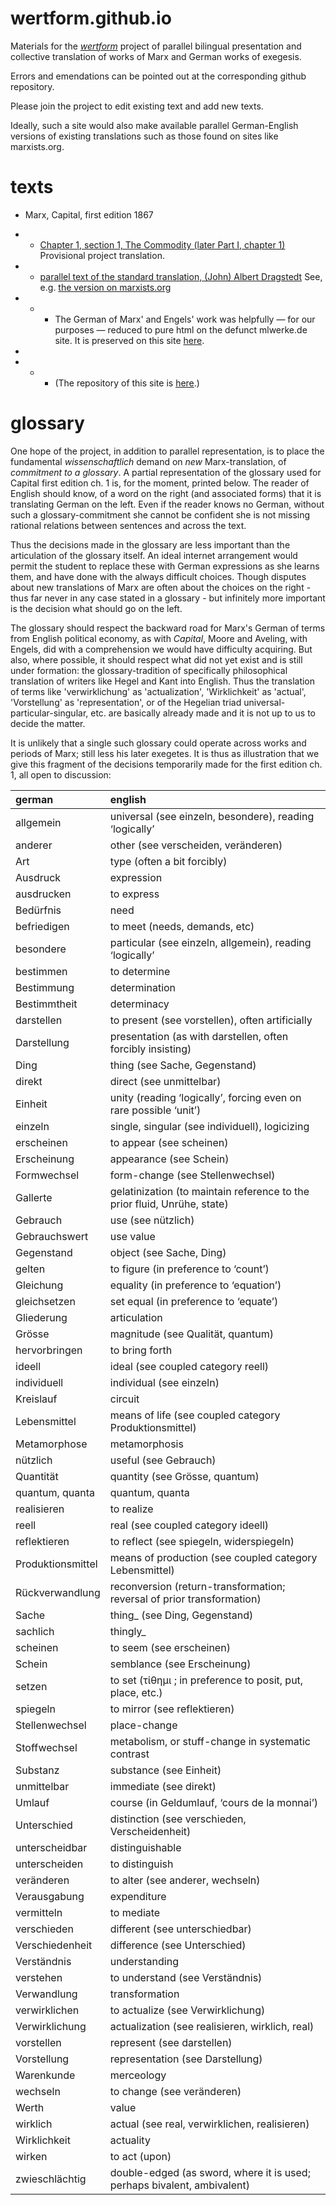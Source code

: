 # wertform.github.io

Materials for the [*wertform*](https://github.com/wertform) project of parallel bilingual presentation and collective translation of works of Marx and German works of exegesis.  

Errors and emendations can be pointed out at the corresponding github repository.

Please join the project to edit existing text and add new texts. 

Ideally, such a site would also make available parallel German-English versions of existing translations such as those found on sites like marxists.org.  

# texts

- Marx, Capital, first edition 1867

- - [Chapter 1, section 1, The Commodity (later Part I, chapter 1)](texts/capital.html) Provisional project translation.
- - [parallel text of the standard translation, (John) Albert Dragstedt](texts/dragstedt.html) See, e.g. [the version on marxists.org](https://www.marxists.org/archive/marx/works/1867-c1/commodity.htm)

- - - The German of Marx' and Engels' work was helpfully — for our purposes — reduced to pure html on the defunct mlwerke.de site.  It is preserved on this site [here](mlwerke.de/me/default.htm).
- 
- - - (The repository of this site is [here](https://github.com/wertform/capital).)

# glossary

One hope of the project, in addition to parallel representation, is to place the fundamental *wissenschaftlich* demand on *new* Marx-translation, of *commitment to a glossary*. A partial representation of the glossary used for Capital first edition ch. 1 is, for the moment, printed below. The reader of English should know, of a word on the right (and associated forms) that it is translating German on the left. Even if the reader knows no German, without such a glossary-commitment she cannot be confident she is not missing rational relations between sentences and across the text. 

Thus the decisions made in the glossary are less important than the articulation of the glossary itself. An ideal internet arrangement would permit the student to replace these with German expressions as she learns them, and have done with the always difficult choices. Though disputes about new translations of Marx are often about the choices on the right - thus far never in any case stated in a glossary - but infinitely more important is the decision what should go on the left. 

The glossary should respect the backward road for Marx's German of terms from English political economy, as with *Capital*, Moore and Aveling, with Engels, did with a comprehension we would have difficulty acquiring. But also, where possible, it should respect what did not yet exist and is still under formation: the glossary-tradition of specifically philosophical translation of writers like Hegel and Kant into English. Thus the translation of terms like 'verwirklichung' as 'actualization', 'Wirklichkeit' as 'actual', 'Vorstellung' as 'representation', or of the Hegelian triad universal-particular-singular, etc. are basically already made and it is not up to us to decide the matter.  

It is unlikely that a single such glossary could operate across works and periods of Marx; still less his later exegetes.  It is thus as illustration that we give this fragment of the decisions temporarily made for the first edition ch. 1, all open to discussion:

| german | english |
|:---|:---|
| allgemein | universal (see einzeln, besondere), reading ‘logically’ |
| anderer | other (see verscheiden, veränderen) |
| Art | type (often a bit forcibly) |
| Ausdruck | expression |
| ausdrucken | to express |
| Bedürfnis | need |
| befriedigen | to meet (needs, demands, etc) |
| besondere | particular (see einzeln, allgemein), reading ‘logically’ |
| bestimmen | to determine |
| Bestimmung | determination |
| Bestimmtheit | determinacy |
| darstellen | to present (see vorstellen), often artificially |
| Darstellung | presentation (as with darstellen, often forcibly insisting) |
| Ding | thing (see Sache, Gegenstand) |
| direkt | direct (see unmittelbar) |
| Einheit | unity (reading ‘logically’, forcing even on rare possible ‘unit’) |
| einzeln | single, singular (see individuell), logicizing |
| erscheinen | to appear (see scheinen) |
| Erscheinung | appearance (see Schein) |
| Formwechsel | form-change (see Stellenwechsel) |
| Gallerte | gelatinization (to maintain reference to the prior fluid, Unrühe, state) |
| Gebrauch | use (see nützlich) |
| Gebrauchswert | use value |
| Gegenstand | object (see Sache, Ding) |
| gelten | to figure (in preference to ‘count’) |
| Gleichung | equality (in preference to ‘equation’) |
| gleichsetzen | set equal (in preference to ‘equate’) |
| Gliederung | articulation |
| Grösse | magnitude (see Qualität, quantum) |
| hervorbringen | to bring forth |
| ideell | ideal (see coupled category reell) |
| individuell | individual (see einzeln) |
| Kreislauf | circuit |
| Lebensmittel | means of life (see coupled category Produktionsmittel) |
| Metamorphose | metamorphosis |
| nützlich | useful (see Gebrauch) |
| Quantität | quantity (see Grösse, quantum) |
| quantum, quanta | quantum, quanta |
| realisieren | to realize |
| reell | real (see coupled category ideell) |
| reflektieren | to reflect (see spiegeln, widerspiegeln) |
| Produktionsmittel | means of production (see coupled category Lebensmittel) |
| Rückverwandlung | reconversion (return-transformation; reversal of prior transformation) |
| Sache | thing\_ (see Ding, Gegenstand) |
| sachlich | thingly\_ |
| scheinen | to seem (see erscheinen) |
| Schein | semblance (see Erscheinung) |
| setzen | to set (τίθημι ; in preference to posit, put, place, etc.) |
| spiegeln | to mirror (see reflektieren) |
| Stellenwechsel | place-change |
| Stoffwechsel | metabolism, or stuff-change in systematic contrast |
| Substanz | substance (see Einheit) |
| unmittelbar | immediate (see direkt) |
| Umlauf | course (in Geldumlauf, ‘cours de la monnai’) |
| Unterschied | distinction (see verschieden, Verscheidenheit) |
| unterscheidbar | distinguishable |
| unterscheiden | to distinguish |
| veränderen | to alter (see anderer, wechseln) |
| Verausgabung | expenditure |
| vermitteln | to mediate |
| verschieden | different (see unterschiedbar) |
| Verschiedenheit | difference (see Unterschied) |
| Verständnis | understanding |
| verstehen | to understand (see Verständnis) |
| Verwandlung | transformation |
| verwirklichen | to actualize (see Verwirklichung) |
| Verwirklichung | actualization (see realisieren, wirklich, real) |
| vorstellen | represent (see darstellen) |
| Vorstellung | representation (see Darstellung) |
| Warenkunde | merceology |
| wechseln | to change (see veränderen) |
| Werth | value |
| wirklich | actual (see real, verwirklichen, realisieren) |
| Wirklichkeit | actuality |
| wirken | to act (upon) |
| zwieschlächtig | double-edged (as sword, where it is used; perhaps bivalent, ambivalent) |
